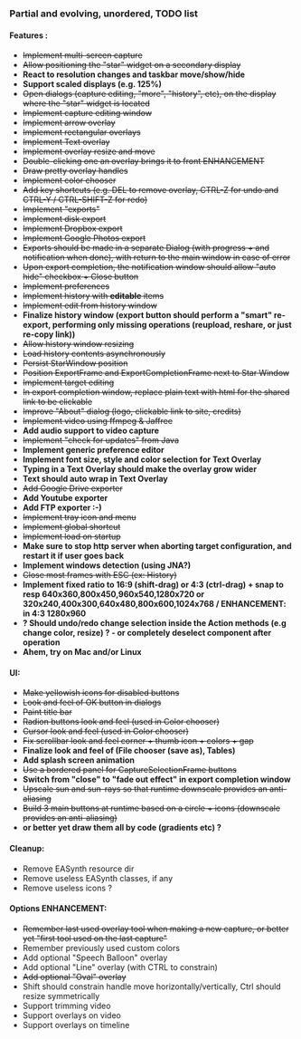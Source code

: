 ### Partial and evolving, unordered, TODO list

#### Features :
 - ~~Implement multi-screen capture~~
 - ~~Allow positioning the "star" widget on a secondary display~~
 - **React to resolution changes and taskbar move/show/hide**
 - **Support scaled displays (e.g. 125%)**
 - ~~Open dialogs (capture editing, "more", "history", etc), on the display where the "star" widget is located~~
 - ~~Implement capture editing window~~
 - ~~Implement arrow overlay~~
 - ~~Implement rectangular overlays~~
 - ~~Implement Text overlay~~
 - ~~Implement overlay resize and move~~
 - ~~Double-clicking one an overlay brings it to front ENHANCEMENT~~
 - ~~Draw pretty overlay handles~~
 - ~~Implement color chooser~~
 - ~~Add key shortcuts (e.g. DEL to remove overlay, CTRL-Z for undo and CTRL-Y / CTRL-SHIFT-Z for redo)~~
 - ~~Implement "exports"~~
 - ~~Implement disk export~~
 - ~~Implement Dropbox export~~
 - ~~Implement Google Photos export~~
 - ~~Exports should be made in a separate Dialog (with progress + and notification when done), with return to the main window in case of error~~
 - ~~Upon export completion, the notification window should allow "auto hide" checkbox + Close button~~
 - ~~Implement preferences~~
 - ~~Implement history with **editable** items~~
 - ~~Implement edit from history window~~
 - **Finalize history window (export button should perform a "smart" re-export, performing only missing operations (reupload, reshare, or just re-copy link))**
 - ~~Allow history window resizing~~
 - ~~Load history contents asynchronously~~
 - ~~Persist StarWindow position~~
 - ~~Position ExportFrame and ExportCompletionFrame next to Star Window~~
 - ~~Implement target editing~~
 - ~~In export completion window, replace plain text with html for the shared link to be clickable~~
 - ~~Improve "About" dialog (logo, clickable link to site, credits)~~
 - ~~Implement video using ffmpeg & Jaffree~~
 - **Add audio support to video capture**
 - ~~Implement "check for updates" from Java~~
 - **Implement generic preference editor**
 - **Implement font size, style and color selection for Text Overlay**
 - **Typing in a Text Overlay should make the overlay grow wider**
 - **Text should auto wrap in Text Overlay**
 - ~~Add Google Drive exporter~~
 - **Add Youtube exporter**
 - **Add FTP exporter :-)**
 - ~~Implement tray icon and menu~~
 - ~~Implement global shortcut~~
 - ~~Implement load on startup~~
 - **Make sure to stop http server when aborting target configuration, and restart it if user goes back**
 - **Implement windows detection (using JNA?)**
 - ~~Close most frames with ESC (ex: History)~~
 - **Implement fixed ratio to 16:9 (shift-drag) or 4:3 (ctrl-drag) + snap to resp 640x360,800x450,960x540,1280x720 or 320x240,400x300,640x480,800x600,1024x768 / ENHANCEMENT: in 4:3 1280x960**
 - **? Should undo/redo change selection inside the Action methods (e.g change color, resize) ? - or completely deselect component after operation**
 - **Ahem, try on Mac and/or Linux**

#### UI:
 - ~~Make yellowish icons for disabled buttons~~
 - ~~Look and feel of OK button in dialogs~~
 - ~~Paint title bar~~
 - ~~Radion buttons look and feel (used in Color chooser)~~
 - ~~Cursor look and feel (used in Color chooser)~~
 - ~~Fix scrollbar look and feel corner + thumb icon + colors + gap~~
 - **Finalize look and feel of (File chooser (save as), Tables)**
 - **Add splash screen animation**
 - ~~Use a bordered panel for CaptureSelectionFrame buttons~~
 - **Switch from "close" to "fade out effect" in export completion window**
 - ~~Upscale sun and sun-rays so that runtime downscale provides an anti-aliasing~~ 
 - ~~Build 3 main buttons at runtime based on a circle + icons (downscale provides an anti-aliasing)~~
 - **or better yet draw them all by code (gradients etc) ?**

#### Cleanup:
 - Remove EASynth resource dir
 - Remove useless EASynth classes, if any
 - Remove useless icons ?

#### Options ENHANCEMENT:
 - ~~Remember last used overlay tool when making a new capture, or better yet "first tool used on the last capture"~~ 
 - Remember previously used custom colors
 - Add optional "Speech Balloon" overlay
 - Add optional "Line" overlay (with CTRL to constrain)
 - ~~Add optional "Oval" overlay~~
 - Shift should constrain handle move horizontally/vertically, Ctrl should resize symmetrically
 - Support trimming video
 - Support overlays on video
 - Support overlays on timeline


